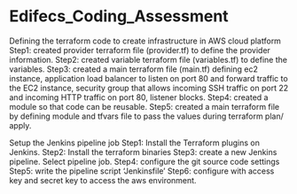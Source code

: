 # Edifecs_Coding_Assessment

Defining the terraform code to create infrastructure in AWS cloud platform
Step1: created provider terraform file (provider.tf) to define the provider information.
Step2: created variable terraform file (variables.tf) to define the variables.
Step3: created a main terraform file (main.tf) defining ec2 instance, application load balancer to listen on port 80 and forward traffic to the EC2 instance, security group that allows incoming SSH traffic on port 22 and incoming HTTP traffic on port 80, listener blocks.
Step4: created a module so that code can be reusable.
Step5: created a main terraform file by defining module and tfvars file to pass the values during terraform plan/ apply.

Setup the Jenkins pipeline job
Step1: Install the Terraform plugins on Jenkins.
Step2: Install the terraform binaries
Step3: create a new Jenkins pipeline. Select pipeline job.
Step4: configure the git source code settings
Step5: write the pipeline script ‘Jenkinsfile’
Step6: configure with access key and secret key to access the aws environment.
